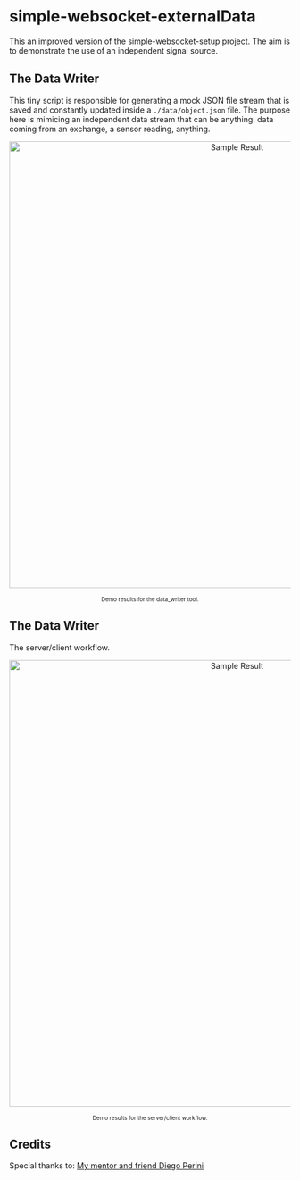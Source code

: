 # simple-websocket-externalData
This an improved version of the simple-websocket-setup project. The aim is to demonstrate the use of an independent signal source.


## The Data Writer ##
This tiny script is responsible for generating a mock JSON file stream that is saved
and constantly updated inside a `./data/object.json` file. The purpose here is
mimicing an independent data stream that can be anything: data coming from an
exchange, a sensor reading, anything.

<p align="center">
<img width="800" alt="Sample Result"
src="https://github.com/cryptoeraser/simple-websocket-externalData/blob/master/docs/simple-websocket-externalData_dataWriterDemo.gif">
<p align="center"><font size="1">Demo results for the data_writer tool.</font></p>
</p>

## The Data Writer ##
The server/client workflow.

<p align="center">
<img width="800" alt="Sample Result"
src="https://github.com/cryptoeraser/simple-websocket-externalData/blob/master/docs/simple-websocket-externalData_serverClientDemo.gif">
<p align="center"><font size="1">Demo results for the server/client workflow.</font></p>
</p>

## Credits ##
Special thanks to:
[My mentor and friend Diego Perini](https://github.com/diegoperini)
